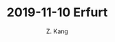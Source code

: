 ---
layout: post
title: "2019-11-10 Erfurt"
author: "Z. Kang"
categories: story
tags: [stroy]
image: 2019-11-10-Erfurt.jpg
---